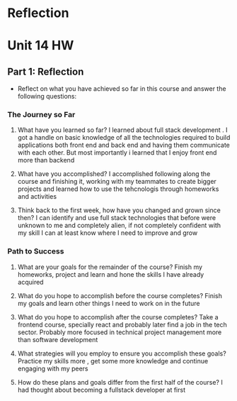 # Reflection

# Unit 14 HW

## Part 1: Reflection

- Reflect on what you have achieved so far in this course and answer the following questions:

### The Journey so Far
1. What have you learned so far?
I learned about full stack development . I got a handle on basic knowledge of all the technologies required to build applications both front end and back end and having them communicate with each other. But most importantly i learned that I enjoy front end more than backend

2. What have you accomplished?
I accomplished following along the course and finishing it, working with my teammates to create bigger projects and learned how to use the tehcnologis through homeworks and activities

3. Think back to the first week, how have you changed and grown since then?
I can identify and use full stack technologies that before were unknown to me and completely alien, if not completely confident with my skill I can at least know where I need to improve and grow 

### Path to Success
1. What are your goals for the remainder of the course?
Finish my homeworks, project and learn and hone the skills I have already acquired

2. What do you hope to accomplish before the course completes?
Finish my goals and learn other things I need to work on in the future 

3. What do you hope to accomplish after the course completes?
Take a frontend course, specially react and probably later find a job in the tech sector. Probably more focused in technical project management more than software development

4. What strategies will you employ to ensure you accomplish these goals?
Practice my skills more , get some more knowledge and continue engaging with my peers

5. How do these plans and goals differ from the first half of the course?
I had thought about becoming a fullstack developer at first 

